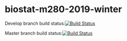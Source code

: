 # biostat-m280-2019-winter


Develop branch build status:[![Build Status](https://travis-ci.com/EudoraHan/biostat-m280-2019-winter.svg?token=XiFHfxYNrzo9Cf97wLfb&branch=develop)](https://travis-ci.com/EudoraHan/biostat-m280-2019-winter)

Master branch build status:[![Build Status](https://travis-ci.com/EudoraHan/biostat-m280-2019-winter.svg?token=XiFHfxYNrzo9Cf97wLfb&branch=master)](https://travis-ci.com/EudoraHan/biostat-m280-2019-winter)